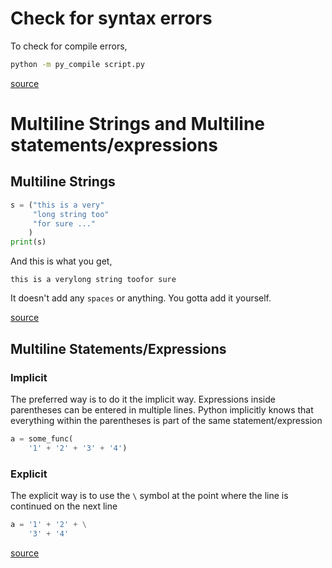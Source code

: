 # Check for syntax errors

To check for compile errors,

```bash
python -m py_compile script.py
```

[source](http://stackoverflow.com/questions/4284313/how-can-i-check-the-syntax-of-python-script-without-executing-it)

# Multiline Strings and Multiline statements/expressions

## Multiline Strings

```Python
s = ("this is a very"
     "long string too"
     "for sure ..."
    )
print(s)
```

And this is what you get,

```
this is a verylong string toofor sure
```

It doesn't add any `spaces` or anything. You gotta add it yourself.

[source](http://stackoverflow.com/questions/10660435/pythonic-way-to-create-a-long-multi-line-string)

## Multiline Statements/Expressions

### Implicit

The preferred way is to do it the implicit way. Expressions inside parentheses
can be entered in multiple lines. Python implicitly knows that everything
within the parentheses is part of the same statement/expression

```Python
a = some_func(
    '1' + '2' + '3' + '4')
```

### Explicit

The explicit way is to use the `\` symbol at the point where the line is
continued on the next line

```Python
a = '1' + '2' + \
    '3' + '4'
```

[source](http://stackoverflow.com/questions/4172448/is-it-possible-to-break-a-long-line-to-multiple-lines-in-python)
